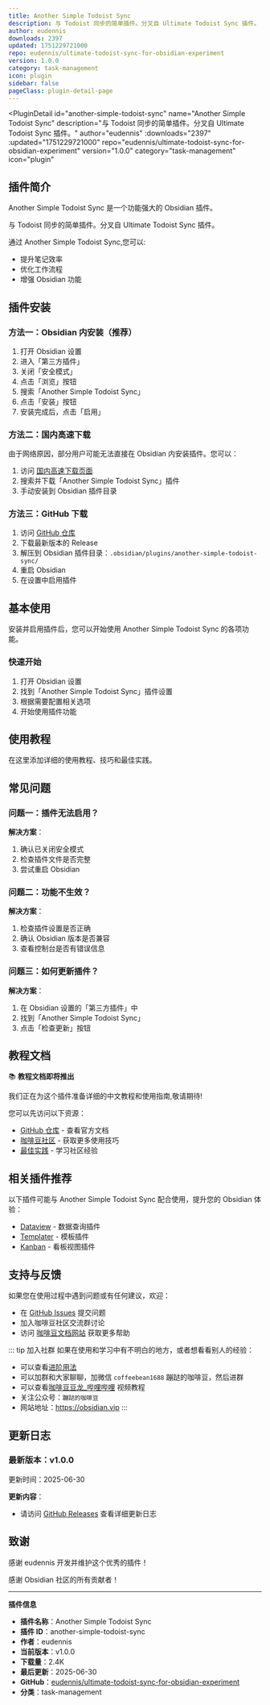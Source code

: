 ```yaml
---
title: Another Simple Todoist Sync
description: 与 Todoist 同步的简单插件。分叉自 Ultimate Todoist Sync 插件。
author: eudennis
downloads: 2397
updated: 1751229721000
repo: eudennis/ultimate-todoist-sync-for-obsidian-experiment
version: 1.0.0
category: task-management
icon: plugin
sidebar: false
pageClass: plugin-detail-page
---
```


<PluginDetail
  id="another-simple-todoist-sync"
  name="Another Simple Todoist Sync"
  description="与 Todoist 同步的简单插件。分叉自 Ultimate Todoist Sync 插件。"
  author="eudennis"
  :downloads="2397"
  :updated="1751229721000"
  repo="eudennis/ultimate-todoist-sync-for-obsidian-experiment"
  version="1.0.0"
  category="task-management"
  icon="plugin"
>

<!-- AUTO_GENERATED_START -->
## 插件简介

Another Simple Todoist Sync 是一个功能强大的 Obsidian 插件。

与 Todoist 同步的简单插件。分叉自 Ultimate Todoist Sync 插件。

通过 Another Simple Todoist Sync,您可以:

- 提升笔记效率
- 优化工作流程
- 增强 Obsidian 功能

<!-- AUTO_GENERATED_END -->

<!-- AUTO_GENERATED_START -->
## 插件安装

### 方法一：Obsidian 内安装（推荐）

1. 打开 Obsidian 设置
2. 进入「第三方插件」
3. 关闭「安全模式」
4. 点击「浏览」按钮
5. 搜索「Another Simple Todoist Sync」
6. 点击「安装」按钮
7. 安装完成后，点击「启用」

### 方法二：国内高速下载

由于网络原因，部分用户可能无法直接在 Obsidian 内安装插件。您可以：

1. 访问 [国内高速下载页面](/zh/documentation/obsidian-plugins-download.html)
2. 搜索并下载「Another Simple Todoist Sync」插件
3. 手动安装到 Obsidian 插件目录

### 方法三：GitHub 下载

1. 访问 [GitHub 仓库](https://github.com/eudennis/ultimate-todoist-sync-for-obsidian-experiment)
2. 下载最新版本的 Release
3. 解压到 Obsidian 插件目录：`.obsidian/plugins/another-simple-todoist-sync/`
4. 重启 Obsidian
5. 在设置中启用插件

## 基本使用

安装并启用插件后，您可以开始使用 Another Simple Todoist Sync 的各项功能。

### 快速开始

1. 打开 Obsidian 设置
2. 找到「Another Simple Todoist Sync」插件设置
3. 根据需要配置相关选项
4. 开始使用插件功能

<!-- AUTO_GENERATED_END -->

<!-- CUSTOM_CONTENT_START:tutorial -->
## 使用教程

在这里添加详细的使用教程、技巧和最佳实践。

<!-- CUSTOM_CONTENT_END:tutorial -->

<!-- SHARED_CONTENT_START -->
## 常见问题

### 问题一：插件无法启用？

**解决方案**：
1. 确认已关闭安全模式
2. 检查插件文件是否完整
3. 尝试重启 Obsidian

### 问题二：功能不生效？

**解决方案**：
1. 检查插件设置是否正确
2. 确认 Obsidian 版本是否兼容
3. 查看控制台是否有错误信息

### 问题三：如何更新插件？

**解决方案**：
1. 在 Obsidian 设置的「第三方插件」中
2. 找到「Another Simple Todoist Sync」
3. 点击「检查更新」按钮

## 教程文档

📚 **教程文档即将推出**

我们正在为这个插件准备详细的中文教程和使用指南,敬请期待!

您可以先访问以下资源：
- [GitHub 仓库](https://github.com/eudennis/ultimate-todoist-sync-for-obsidian-experiment) - 查看官方文档
- [咖啡豆社区](/zh/bases/) - 获取更多使用技巧
- [最佳实践](/zh/best-practices/) - 学习社区经验

## 相关插件推荐

以下插件可能与 Another Simple Todoist Sync 配合使用，提升您的 Obsidian 体验：

- [Dataview](/zh/plugins/dataview.html) - 数据查询插件
- [Templater](/zh/plugins/templater-obsidian.html) - 模板插件
- [Kanban](/zh/plugins/obsidian-kanban.html) - 看板视图插件

## 支持与反馈

如果您在使用过程中遇到问题或有任何建议，欢迎：

- 在 [GitHub Issues](https://github.com/eudennis/ultimate-todoist-sync-for-obsidian-experiment/issues) 提交问题
- 加入咖啡豆社区交流群讨论
- 访问 [咖啡豆文档网站](https://obsidian.vip) 获取更多帮助

::: tip 加入社群
如果在使用和学习中有不明白的地方，或者想看看别人的经验：
- 可以查看[进阶用法](/zh/advanced)
- 可以加群和大家聊聊，加微信 `coffeebean1688` 蹦跶的咖啡豆，然后进群
- 可以查看[咖啡豆豆龙_哔哩哔哩](https://space.bilibili.com/618777356) 视频教程
- 关注公众号：`蹦跶的咖啡豆`
- 网站地址：https://obsidian.vip
:::
<!-- SHARED_CONTENT_END -->

<!-- AUTO_GENERATED_START -->
## 更新日志

### 最新版本：v1.0.0

更新时间：2025-06-30

**更新内容**：
- 请访问 [GitHub Releases](https://github.com/eudennis/ultimate-todoist-sync-for-obsidian-experiment/releases) 查看详细更新日志

## 致谢

感谢 eudennis 开发并维护这个优秀的插件！

感谢 Obsidian 社区的所有贡献者！

---

**插件信息**
- **插件名称**：Another Simple Todoist Sync
- **插件 ID**：another-simple-todoist-sync
- **作者**：eudennis
- **当前版本**：v1.0.0
- **下载量**：2.4K
- **最后更新**：2025-06-30
- **GitHub**：[eudennis/ultimate-todoist-sync-for-obsidian-experiment](https://github.com/eudennis/ultimate-todoist-sync-for-obsidian-experiment)
- **分类**：task-management
<!-- AUTO_GENERATED_END -->

</PluginDetail>

